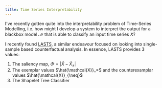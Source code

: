 ```yaml
---
title: Time Series Interpretability
---
```

I've recently gotten quite into the interpretability problem of Time-Series Modelling, i.e. how might I develop a system to interpret the output for a blackbox model $\mathcal{M}$ that is able to classify an input time series $X$?

I recently found [LASTS](LASTS.md), a similar endeavour focused on looking into single-sample based counterfactual analysis. In essence, LASTS provides 3 values:
1. The saliency map, $\Phi = \left| \hat{X} - \hat{X}_{\neq} \right|$
2. The exemplar values $\hat{\mathcal{X}}_=$ and the counterexamplar values $\hat{\mathcal{X}}_{\neq}$
3. The Shapelet Tree Classifier
